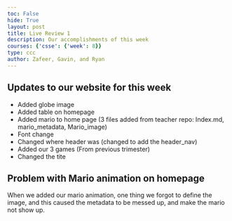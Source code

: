 ```yaml
---
toc: False
hide: True
layout: post
title: Live Review 1
description: Our accomplishments of this week
courses: {'csse': {'week': 8}}
type: ccc
author: Zafeer, Gavin, and Ryan
---
```


## Updates to our website for this week

- Added globe image
- Added table on homepage
- Added mario to home page (3 files added from teacher repo: Index.md, mario_metadata, Mario_image)
- Font change
- Changed where header was (changed to add the header_nav)
- Added our 3 games (From previous trimester)
- Changed the tite

## Problem with Mario animation on homepage

When we added our mario animation, one thing we forgot to define the image, and this caused the metadata to be messed up, and make the mario not show up. 
